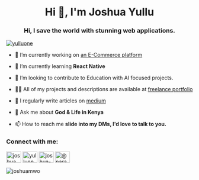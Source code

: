 <h1 align="center">Hi 👋, I'm Joshua Yullu</h1>
<h3 align="center">Hi, I save the world with stunning web applications.</h3>

<p align="left"> <a href="https://twitter.com/yulluone" target="blank"><img src="https://img.shields.io/twitter/follow/yulluone?logo=twitter&style=for-the-badge" alt="yulluone" /></a> </p>

- 🔭 I’m currently working on [an E-Commerce platform](https://qwmy.yulluco.com)

- 🌱 I’m currently learning **React Native**

- 👯 I’m looking to contribute to Education with AI focused projects.

- 👨‍💻 All of my projects and descriptions are available at [freelance portfolio]([https://yullu.me/](https://yullu.me/projects))

- 📝 I regularly write articles on [medium](https://medium.com/@paranoiddroid)

- 💬 Ask me about **God & Life in Kenya**

- 📫 How to reach me **slide into my DMs, I'd love to talk to you.**
  

<h3 align="left">Connect with me:</h3>
<p align="left">
<a href="https://dev.to/joshuamwo" target="blank"><img align="center" src="https://raw.githubusercontent.com/rahuldkjain/github-profile-readme-generator/master/src/images/icons/Social/devto.svg" alt="joshuamwo" height="30" width="40" /></a>
<a href="https://twitter.com/yulluone" target="blank"><img align="center" src="https://raw.githubusercontent.com/rahuldkjain/github-profile-readme-generator/master/src/images/icons/Social/twitter.svg" alt="yulluone" height="30" width="40" /></a>
<a href="https://linkedin.com/in/joshua-yullu-068042192" target="blank"><img align="center" src="https://raw.githubusercontent.com/rahuldkjain/github-profile-readme-generator/master/src/images/icons/Social/linked-in-alt.svg" alt="joshua-yullu-068042192" height="30" width="40" /></a>
<a href="https://medium.com/@paranoiddroid" target="blank"><img align="center" src="https://raw.githubusercontent.com/rahuldkjain/github-profile-readme-generator/master/src/images/icons/Social/medium.svg" alt="@paranoiddroid" height="30" width="40" /></a>
</p>

<p><img align="center" src="https://github-readme-stats.vercel.app/api/top-langs?username=joshuamwo&show_icons=true&locale=en&layout=compact" alt="joshuamwo" /></p>
